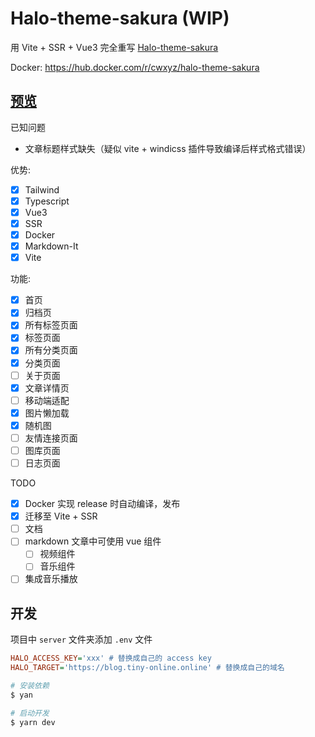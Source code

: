 # Halo-theme-sakura (WIP)

用 Vite + SSR + Vue3 完全重写 [Halo-theme-sakura](https://github.com/LIlGG/halo-theme-sakura)

Docker: https://hub.docker.com/r/cwxyz/halo-theme-sakura

## [预览](https://blog.tiny-online.online/)

已知问题

- 文章标题样式缺失（疑似 vite + windicss 插件导致编译后样式格式错误）

优势:

- [x] Tailwind
- [x] Typescript
- [x] Vue3
- [x] SSR
- [x] Docker
- [x] Markdown-It
- [x] Vite

功能:

- [x] 首页
- [x] 归档页
- [x] 所有标签页面
- [x] 标签页面
- [x] 所有分类页面
- [x] 分类页面
- [ ] 关于页面
- [x] 文章详情页
- [ ] 移动端适配
- [x] 图片懒加载
- [x] 随机图
- [ ] 友情连接页面
- [ ] 图库页面
- [ ] 日志页面

TODO

- [x] Docker 实现 release 时自动编译，发布
- [x] 迁移至 Vite + SSR
- [ ] 文档
- [ ] markdown 文章中可使用 vue 组件
  - [ ] 视频组件
  - [ ] 音乐组件
- [ ] 集成音乐播放

## 开发

项目中 `server` 文件夹添加 `.env` 文件

```ini
HALO_ACCESS_KEY='xxx' # 替换成自己的 access key
HALO_TARGET='https://blog.tiny-online.online' # 替换成自己的域名
```

```sh
# 安装依赖
$ yan

# 启动开发
$ yarn dev
```
